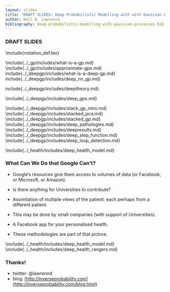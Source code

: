 ```yaml
---
layout: slides
title: "DRAFT SLIDES: Deep Probabilistic Modelling with with Gaussian Processes"
author: Neil D. Lawrence
bibliography: deep-probabilistic-modelling-with-gaussian-processes.bib
---
```


### DRAFT SLIDES

\include{notation_def.tex}

\include{../_gp/includes/what-is-a-gp.md}
\include{../_gp/includes/approximate-gps.md}
include{../_deepgp/includes/what-is-a-deep-gp.md}
include{../_deepgp/includes/deep_nn_gp.md}

<!--Deep Gaussian Process Models-->

include{../_deepgp/includes/deeptheory.md}

<!--Bayesian GP-LVM-->


<!--include{../_gplvm/includes/ard_gplvm.md} -->
<!-- \include{../_gplvm/includes/bayes_gplvm_intro.md} -->
<!-- \include{../_gplvm/includes/variational_bayes_gplvm_long.md} -->

<!-- \include{../_gp/includes/gp_big_data_technical.md} -->
<!--\include{../_gp/includes/gp_big_data.md}-->

\include{../_deepgp/includes/deep_gps.md}

\include{../_deepgp/includes/stack_gp_intro.md}
\include{../_deepgp/includes/stacked_pca.md}
\include{../_deepgp/includes/stacked_gp.md}
\include{../_deepgp/includes/deep_pathologies.md}
\include{../_deepgp/includes/deepresults.md}
\include{../_deepgp/includes/deep_step_function.md}
\include{../_deepgp/includes/deep_loop_detection.md}

\include{../_health/includes/deep_health_model.md}


<!--Conclusions-->

<!-- include{../_gplvm/includes/ard_model.md} -->
<!-- \include{../_gplvm/includes/ard_results.md} -->

<!--Gaussian Process Dynamical Systems-->

<!-- \include{../_gplvm/includes/gpds.md} -->

<!--Shared GP-LVM-->

<!-- \include{../_gplvm/includes/mrd_gplvm.md} -->

### What Can We Do that Google Can’t?

-   Google’s resources give them access to volumes of data (or Facebook,
    or Microsoft, or Amazon).

-   Is there anything for Universities to contribute?

-   Assimilation of multiple views of the patient: each perhaps from a
    different patient.

-   This may be done by small companies (with support of Universities).

-   A Facebook app for your personalised health.

-   These methodologies are part of that picture.

\include{../_health/includes/deep_health_model.md}
\include{../_health/includes/deep_health_rangers.md}


<!--include{../_deepgp/includes/multi-fidelity-modelling.md}-->


### Thanks!

* twitter: @lawrennd
* blog: [http://inverseprobability.com](http://inverseprobability.com/blog.html)


